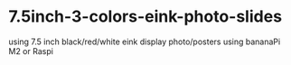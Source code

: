 # 7.5inch-3-colors-eink-photo-slides
using 7.5 inch black/red/white eink display  photo/posters using  bananaPi M2 or Raspi
